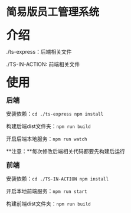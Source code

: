 # 简易版员工管理系统

<font size = 6>**介绍**</font>

./ts-express：后端相关文件

./TS-IN-ACTION: 前端相关文件

<font size = 6>**使用**</font>

<font size = 4>**后端**</font>

安装依赖：`cd ./ts-express npm install`

构建后端dist文件夹：`npm run build`

开启后端本地服务：`npm run watch`

**注意：**每次修改后端相关代码都要先构建后运行

<font size = 4>**前端**</font>

安装依赖：`cd ./TS-IN-ACTION npm install`

开启本地前端服务：`npm run start`

构建前端dist文件夹：`npm run build`